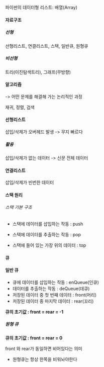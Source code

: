 파이썬의 데이터형 리스트: 배열(Array)

#### 자료구조

##### 선형

선형리스트, 연결리스트, 스택, 일반큐, 원형큐

##### 비선형

트리(이진탐색트리), 그래프(무방향)

#### 알고리즘 

-> 어떤 문제를 해결해 가는 논리적인 과정

재귀, 정렬, 검색



#### 선형리스트

 삽입/삭제가 오버헤드 발생 -> 무지 빠르다

##### 활용

삽입/삭제가 없는 데이터 -> 신문 전체 데이터



#### 연결리스트

삽입/삭제가 빈번한 데이터



#### 스택 원리

###### 스택 기본 구조

- 스택에 데이터를 삽입하는 작동 : push

- 스택에 데이터를 추출하는 작동 : pop 

- 스택에 들어 있는 가장 위의 데이터 : top



#### 큐

#### 일반 큐

- 큐에 데이터를 삽입하는 작동 : enQueue(인큐) 
-  데이터를 추출하는 작동 : deQueue(데큐) 
- 저장된 데이터 중 첫 번째 데이터 : front(머리) 
-  저장된 데이터 중 마지막 데이터 : rear(꼬리)

**큐의 초기값 :  front = rear = -1**



 ##### 원형 큐

**큐의 초기값 :  front = rear = 0**

front 와 rear가 동일하면 비어있다는 의미

- 원형큐는 항상 한쪽을 비워놔야한다
